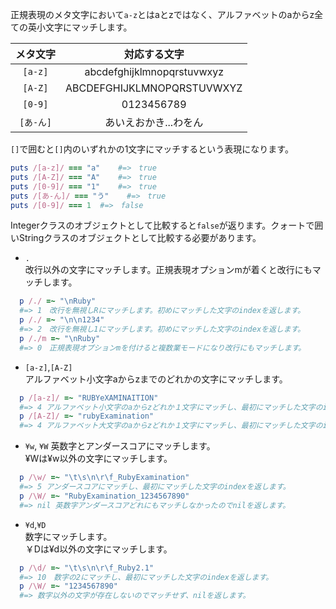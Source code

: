 正規表現のメタ文字において`a-z`とはaとzではなく、アルファベットのaからz全ての英小文字にマッチします。  

| メタ文字 | 対応する文字 |  
| :-: | :-: |
| `[a-z]` | abcdefghijklmnopqrstuvwxyz |  
| `[A-Z]` | ABCDEFGHIJKLMNOPQRSTUVWXYZ |  
| `[0-9]` | 0123456789 |  
| `[あ-ん]` | あいえおかき...わをん |  


`[]`で囲むと`[]`内のいずれかの1文字にマッチするという表現になります。

```ruby
puts /[a-z]/ === "a"	#=>　true
puts /[A-Z]/ === "A"	#=>　true
puts /[0-9]/ === "1"	#=>　true
puts /[あ-ん]/ === "う"	#=>　true
puts /[0-9]/ === 1	#=>　false
```
Integerクラスのオブジェクトとして比較すると`false`が返ります。クォートで囲いStringクラスのオブジェクトとして比較する必要があります。

- `.`  
改行以外の文字にマッチします。正規表現オプションmが着くと改行にもマッチします。
```ruby
  p /./ =~ "\nRuby"
  #=> 1　改行を無視しRにマッチします。初めにマッチした文字のindexを返します。
  p /./ =~ "\n\n1234"
  #=> 2　改行を無視し1にマッチします。初めにマッチした文字のindexを返します。
  p /./m =~ "\nRuby"
  #=> 0　正規表現オプションmを付けると複数業モードになり改行にもマッチします。
```

- `[a-z]`,`[A-Z]`  
アルファベット小文字aからzまでのどれかの文字にマッチします。
```ruby
  p /[a-z]/ =~ "RUBYeXAMINAITION"
  #=> 4 アルファベット小文字のaからzどれか１文字にマッチし、最初にマッチした文字のindexを返します。
  p /[A-Z]/ =~ "rubyExamination"
  #=> 4 アルファベット大文字のaからzどれか１文字にマッチし、最初にマッチした文字のindexを返します。
```
- `¥w`, `¥W`
英数字とアンダースコアにマッチします。  
¥Wは¥w以外の文字にマッチします。
```ruby
  p /\w/ =~ "\t\s\n\r\f_RubyExamination"
  #=> 5 アンダースコアにマッチし、最初にマッチした文字のindexを返します。
  p /\W/ =~ "RubyExamination_1234567890"
  #=> nil 英数字アンダースコアどれにもマッチしなかったのでnilを返します。
```
- `¥d`,`¥D`  
数字にマッチします。  
￥Dは¥d以外の文字にマッチします。
```ruby
  p /\d/ =~ "\t\s\n\r\f_Ruby2.1"
  #=> 10　数字の2にマッチし、最初にマッチした文字のindexを返します。
  p /\W/ =~ "1234567890"
  #=> 数字以外の文字が存在しないのでマッチせず、nilを返します。
```
